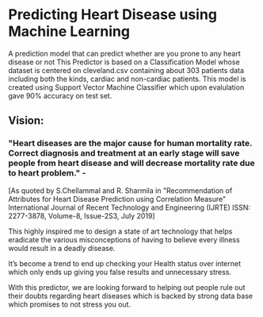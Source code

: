 # Predicting Heart Disease using Machine Learning
A prediction model that can predict whether are you prone to any heart disease or not
This Predictor is based on a Classification Model whose dataset is centered on cleveland.csv containing about 303 patients data including both the kinds, cardiac and non-cardiac patients. This model is created using Support Vector Machine Classifier which upon evalulation gave 90% accuracy on test set.


## Vision:
### "Heart diseases are the major cause for human mortality rate. Correct diagnosis and treatment at an early stage will save people from heart disease and will decrease mortality rate due to heart problem." - 
[As quoted by S.Chellammal and R. Sharmila in "Recommendation of Attributes for Heart Disease Prediction using Correlation Measure" International Journal of Recent Technology and Engineering (IJRTE) ISSN: 2277-3878, Volume-8, Issue-2S3, July 2019]

This highly inspired me to design a state of art technology that helps eradicate the various misconceptions of having to believe every illness would result in a deadly disease.

It’s become a trend to end up checking your Health status over internet which only ends up giving you false results and unnecessary stress.

With this predictor, we are looking forward to helping out people rule out their doubts regarding heart diseases which is backed by strong data base which promises to not stress you out.
